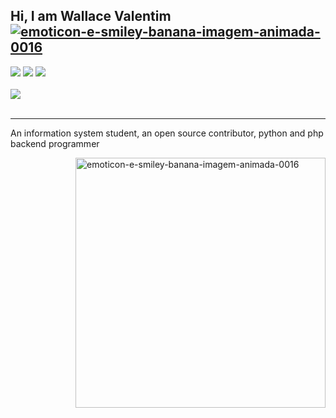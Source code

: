 ## Hi, I am Wallace Valentim <a href="https://www.imagensanimadas.com/cat-emoticons-e-smileys-de-bananas-2120.htm"><img src="https://www.imagensanimadas.com/data/media/2120/emoticon-e-smiley-banana-imagem-animada-0016.gif" border="0" alt="emoticon-e-smiley-banana-imagem-animada-0016" /></a>

<div>
<a href="https://www.youtube.com/channel/UC9bLJ-K03OfGGaJXSZgQCig" target="_blank"><img src="https://img.shields.io/badge/YouTube-FF0000?style=for-the-badge&logo=youtube&logoColor=white" target="_blank"></a>
<a href="https://www.instagram.com/w4lla_s/" target="_blank"><img src="https://img.shields.io/badge/-Instagram-%23E4405F?style=for-the-badge&logo=instagram&logoColor=white" target="_blank"></a>
<a href="https://www.linkedin.com/in/wallavalentim00/" target="_blank"><img src="https://img.shields.io/badge/-LinkedIn-%230077B5?style=for-the-badge&logo=linkedin&logoColor=white" target="_blank"></a>   
</div>

<br>

<div>
<img src="https://github.com/amandewatnitrr/amandewatnitrr/blob/main/header_.png?raw=true">
</div>

<br>
<hr>

<p>
    An information system student, an open source contributor, python and php backend programmer
</p>

<a href="https://i.giphy.com/media/139eZBmH1HTyRa/giphy.webp"><img src="https://i.giphy.com/media/139eZBmH1HTyRa/giphy.webp" border="0" alt="emoticon-e-smiley-banana-imagem-animada-0016" style="float:right;width:400px"/></a>








